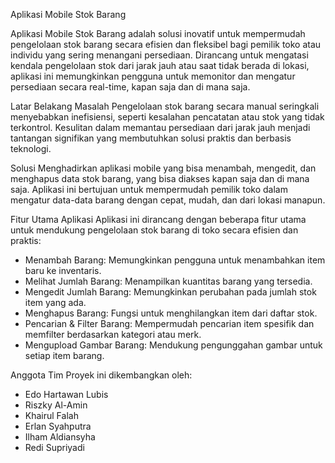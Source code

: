 Aplikasi Mobile Stok Barang

Aplikasi Mobile Stok Barang adalah solusi inovatif untuk mempermudah pengelolaan stok barang secara efisien dan fleksibel bagi pemilik toko atau individu yang sering menangani persediaan. Dirancang untuk mengatasi kendala pengelolaan stok dari jarak jauh atau saat tidak berada di lokasi, aplikasi ini memungkinkan pengguna untuk memonitor dan mengatur persediaan secara real-time, kapan saja dan di mana saja.

Latar Belakang Masalah
Pengelolaan stok barang secara manual seringkali menyebabkan inefisiensi, seperti kesalahan pencatatan atau stok yang tidak terkontrol. Kesulitan dalam memantau persediaan dari jarak jauh menjadi tantangan signifikan yang membutuhkan solusi praktis dan berbasis teknologi.

Solusi
Menghadirkan aplikasi mobile yang bisa menambah, mengedit, dan menghapus data stok barang, yang bisa diakses kapan saja dan di mana saja. Aplikasi ini bertujuan untuk mempermudah pemilik toko dalam mengatur data-data barang dengan cepat, mudah, dan dari lokasi manapun.

Fitur Utama Aplikasi
Aplikasi ini dirancang dengan beberapa fitur utama untuk mendukung pengelolaan stok barang di toko secara efisien dan praktis:

  * Menambah Barang: Memungkinkan pengguna untuk menambahkan item baru ke inventaris.
  * Melihat Jumlah Barang: Menampilkan kuantitas barang yang tersedia.
  * Mengedit Jumlah Barang: Memungkinkan perubahan pada jumlah stok item yang ada.
  * Menghapus Barang: Fungsi untuk menghilangkan item dari daftar stok.
  * Pencarian & Filter Barang: Mempermudah pencarian item spesifik dan memfilter berdasarkan kategori atau merk.
  * Mengupload Gambar Barang: Mendukung pengunggahan gambar untuk setiap item barang.

Anggota Tim
Proyek ini dikembangkan oleh:

  * Edo Hartawan Lubis
  * Riszky Al-Amin
  * Khairul Falah
  * Erlan Syahputra
  * Ilham Aldiansyha
  * Redi Supriyadi
